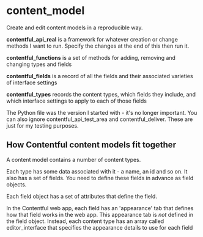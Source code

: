 # content_model
Create and edit content models in a reproducible way.

**contentful_api_real** is a framework for whatever creation or change methods I want to run. Specify the changes at the end of this then run it. 

**contentful_functions** is a set of methods for adding, removing and changing types and fields 

**contentful_fields** is a record of all the fields and their associated varieties of interface settings

**contentful_types** records the content types, which fields they include, and which interface settings to apply to each of those fields

The Python file was the version I started with - it's no longer important. You can also ignore contentful_api_test_area and contentful_deliver. These are just for my testing purposes. 

## How Contentful content models fit together
A content model contains a number of content types. 

Each type has some data associated with it - a name, an id and so on. It also has a set of fields. You need to define these fields in advance as field objects. 

Each field object has a set of attributes that define the field. 

In the Contentful web app, each field has an 'appearance' tab that defines how that field works in the web app. This appearance tab is *not* defined in the field object. Instead, each content type has an array called editor_interface that specifies the appearance details to use for each field